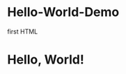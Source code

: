 # Hello-World-Demo
first HTML


<!doctype html> 
<html>
<head>
 <title>Hello, World!</title>
 <meta name=“author” content=“Chris Giglio’>
</head>
<body>

<h1>Hello, World!</h1>

</body>
</html>
